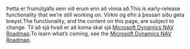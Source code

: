 <span data-ttu-id="86037-101">Þetta er frumútgáfa sem við erum enn að vinna að.</span><span class="sxs-lookup"><span data-stu-id="86037-101">This is early-release functionality that we’re still working on.</span></span> <span data-ttu-id="86037-102">Virkni og efni á þessari síðu geta breyst.</span><span class="sxs-lookup"><span data-stu-id="86037-102">The functionality, and the content on this page, are subject to change.</span></span> <span data-ttu-id="86037-103">Til að sjá hvað er að koma skal sjá [Microsoft Dynamics NAV Roadmap](https://go.microsoft.com/fwlink/?linkid=842139).</span><span class="sxs-lookup"><span data-stu-id="86037-103">To learn what’s coming, see the [Microsoft Dynamics NAV Roadmap](https://go.microsoft.com/fwlink/?linkid=842139).</span></span>
